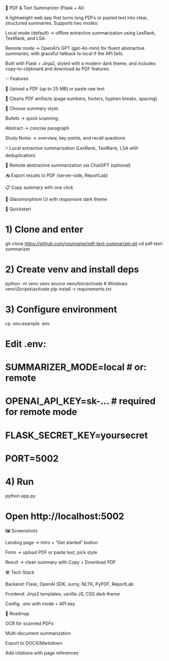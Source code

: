 📑 PDF & Text Summarizer (Flask + AI)

A lightweight web app that turns long PDFs or pasted text into clear, structured summaries.
Supports two modes:

Local mode (default) → offline extractive summarization using LexRank, TextRank, and LSA.

Remote mode → OpenAI’s GPT (gpt-4o-mini) for fluent abstractive summaries, with graceful fallback to local if the API fails.

Built with Flask + Jinja2, styled with a modern dark theme, and includes copy-to-clipboard and download as PDF features.

✨ Features

📂 Upload a PDF (up to 25 MB) or paste raw text

🧹 Cleans PDF artifacts (page numbers, footers, hyphen breaks, spacing)

📝 Choose summary style:

Bullets → quick scanning

Abstract → concise paragraph

Study Notes → overview, key points, and recall questions

⚡ Local extractive summarization (LexRank, TextRank, LSA with deduplication)

🤖 Remote abstractive summarization via ChatGPT (optional)

📥 Export results to PDF (server-side, ReportLab)

📋 Copy summary with one click

🎨 Glassmorphism UI with responsive dark theme

🚀 Quickstart
# 1) Clone and enter
git clone https://github.com/yourname/pdf-text-summarizer.git
cd pdf-text-summarizer

# 2) Create venv and install deps
python -m venv venv
source venv/bin/activate      # Windows: venv\Scripts\activate
pip install -r requirements.txt

# 3) Configure environment
cp .env.example .env
# Edit .env:
# SUMMARIZER_MODE=local        # or: remote
# OPENAI_API_KEY=sk-...        # required for remote mode
# FLASK_SECRET_KEY=yoursecret
# PORT=5002

# 4) Run
python app.py
# Open http://localhost:5002

🖼️ Screenshots

Landing page → intro + “Get started” button

Form → upload PDF or paste text, pick style

Result → clean summary with Copy + Download PDF

🛠️ Tech Stack

Backend: Flask, OpenAI SDK, sumy, NLTK, PyPDF, ReportLab

Frontend: Jinja2 templates, vanilla JS, CSS dark theme

Config: .env with mode + API key

🔮 Roadmap

OCR for scanned PDFs

Multi-document summarization

Export to DOCX/Markdown

Add citations with page references
